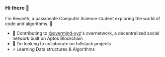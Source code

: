 ### Hi there 👋

I'm Revanth, a passionate Computer Science student exploring the world of code and algorithms. 🚀

- 🚀 Contributing to [@overmind-xyz](http://github.com/overmind-xyz)'s overnetwork, a decentralized social network built on Aptos Blockchain
- 👯 I’m looking to collaborate on fullstack projects
- ⚡ Learning Data structures & Algorithms

